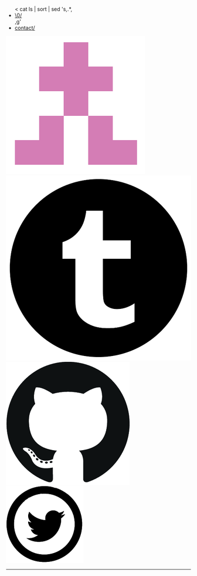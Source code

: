 <div class="tabs is-centered">
<ul>
< cat ls | sort | sed 's,.*,<li><a href="\0">\0/</a></li>,g'
<li><a href="https://gist.github.com/cympfh/b40230daa51c95a1dc03673aec6260cd">contact/</a></li>
</ul>
</div>

<div class='page'>
<a target='_blank' href='./taglibro/'><img class='icon' src='resources/img/identicon.png'></a>
<a target='_blank' href='http://cympfh.tumblr.com/'><img class='icon' src='resources/img/tumblr.png'></a>
<a target='_blank' href='https://github.com/cympfh'><img class='icon' src='resources/img/GitHub-Mark.png'></a>
<a target='_blank' href='http://twitter.com/cympfh'><img class='icon' src='resources/img/Twitter_trans.png'></a>
</div>

<hr/>
